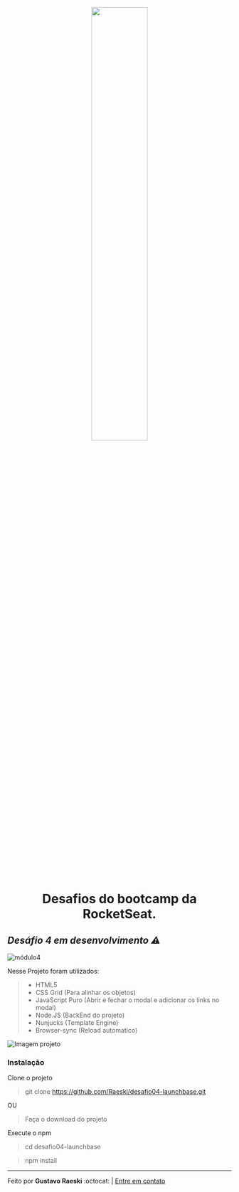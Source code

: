 <p align="center"><img src="https://camo.githubusercontent.com/268b1344409fac98c4eeda520482b6910c4ddcba/68747470733a2f2f73746f726167652e676f6f676c65617069732e636f6d2f676f6c64656e2d77696e642f626f6f7463616d702d6c61756e6368626173652f6c6f676f2e706e67" width="50%"></p>
<h1 align="center">Desafios do bootcamp da RocketSeat.</h1>



*<p align="center"><h2>Desáfio 4 em desenvolvimento :warning:</h2>*

![módulo4](https://user-images.githubusercontent.com/46768410/88212502-c04ba900-cc2d-11ea-9751-4b0005e041de.gif)

<p>Nesse Projeto foram utilizados:</p>

>	- HTML5
>	- CSS Grid (Para alinhar os objetos)
>	- JavaScript Puro (Abrir e fechar o modal e adicionar os links no modal)
> - Node.JS (BackEnd do projeto)
> - Nunjucks (Template Engine)
> - Browser-sync (Reload automatico)


![Imagem projeto]()




<h3>Instalação</h3>
<span>Clone o projeto</span>


  > git clone https://github.com/Raeski/desafio04-launchbase.git
  
  OU
  
  > Faça o download do projeto
  
  Execute o npm
  
  
  > cd desafio04-launchbase
  
  
  > npm install 
---

<p>Feito por <b>Gustavo Raeski</b>  :octocat: | <a href="https://www.linkedin.com/in/gustavo-raeski/">Entre em contato</a></p>
